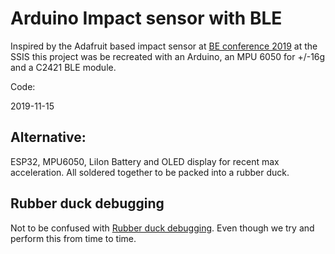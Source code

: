 # Arduino Impact sensor with BLE

Inspired by the Adafruit based impact sensor at [BE conference 2019](http://betogetherconference.com) at the SSIS this project was be recreated with an Arduino, an MPU 6050 for +/-16g and a C2421 BLE module.

Code:

2019-11-15

## Alternative:

ESP32, MPU6050, LiIon Battery and OLED display for recent max acceleration. All soldered together to be packed into a rubber duck.

## Rubber duck debugging

Not to be confused with [Rubber duck debugging](https://en.wikipedia.org/wiki/Rubber_duck_debugging). Even though we try and perform this from time to time.

